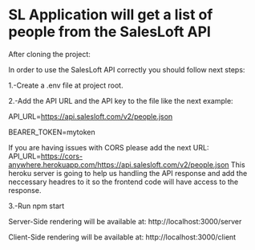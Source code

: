 # SL Application will get a list of people from the SalesLoft API

After cloning the project:

In order to use the SalesLoft API correctly you should follow next steps:

1.-Create a .env file at project root.

2.-Add the API URL and the API key to the file like the next example:

API_URL=https://api.salesloft.com/v2/people.json

BEARER_TOKEN=mytoken

If you are having issues with CORS please add the next URL:
API_URL=https://cors-anywhere.herokuapp.com/https://api.salesloft.com/v2/people.json
This heroku server is going to help us handling the API response and add the neccessary headres to it so the frontend code will have access to the response.

3.-Run npm start

Server-Side rendering will be available at: http://localhost:3000/server

Client-Side rendering will be available at: http://localhost:3000/client
